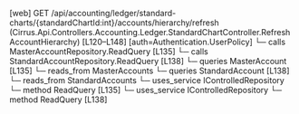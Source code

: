 [web] GET /api/accounting/ledger/standard-charts/{standardChartId:int}/accounts/hierarchy/refresh  (Cirrus.Api.Controllers.Accounting.Ledger.StandardChartController.RefreshAccountHierarchy)  [L120–L148] [auth=Authentication.UserPolicy]
  └─ calls MasterAccountRepository.ReadQuery [L135]
  └─ calls StandardAccountRepository.ReadQuery [L138]
  └─ queries MasterAccount [L135]
    └─ reads_from MasterAccounts
  └─ queries StandardAccount [L138]
    └─ reads_from StandardAccounts
  └─ uses_service IControlledRepository<MasterAccount>
    └─ method ReadQuery [L135]
  └─ uses_service IControlledRepository<StandardAccount>
    └─ method ReadQuery [L138]

